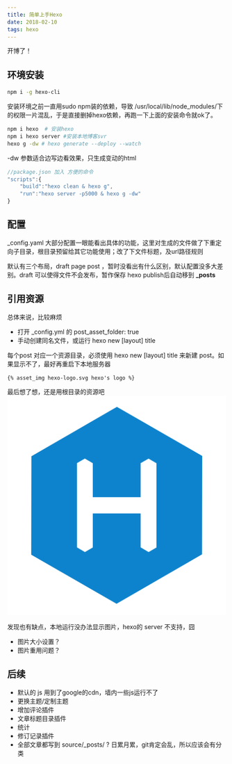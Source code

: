 ```yaml
---
title: 简单上手Hexo
date: 2018-02-10
tags: hexo
---
```


开博了！

## 环境安装 

``` bash
npm i -g hexo-cli 
```
安装环境之前一直用sudo npm装的依赖，导致 /usr/local/lib/node_modules/下的权限一片混乱，于是直接删掉hexo依赖，再跑一下上面的安装命令就ok了。

``` bash
npm i hexo  # 安装hexo
npm i hexo server #安装本地博客svr
hexo g -dw # hexo generate --deploy --watch
```
-dw 参数适合边写边看效果，只生成变动的html

``` js
//package.json 加入 方便的命令
"scripts":{
    "build":"hexo clean & hexo g",
    "run":"hexo server -p5000 & hexo g -dw"
}
```

## 配置
_config.yaml 大部分配置一眼能看出具体的功能，这里对生成的文件做了下重定向子目录，根目录预留给其它功能使用；改了下文件标题，及url路径规则

默认有三个布局，draft page post ，暂时没看出有什么区别，默认配置没多大差别。draft 可以使得文件不会发布，暂作保存 hexo publish后自动移到 **_posts**

## 引用资源
总体来说，比较麻烦
* 打开 _config.yml 的 post_asset_folder: true
* 手动创建同名文件，或运行 hexo new [layout] title

每个post 对应一个资源目录，必须使用 hexo new [layout] title 来新建 post。如果显示不了，最好再重启下本地服务器
```
{% asset_img hexo-logo.svg hexo's logo %}
```
最后想了想，还是用根目录的资源吧 ![global assets dir](/assets/imgs/hexo-logo.svg)

发现也有缺点，本地运行没办法显示图片，hexo的 server 不支持，囧

* 图片大小设置？
* 图片重用问题？

## 后续

* 默认的 js 用到了google的cdn，墙内一些js运行不了
* 更换主题/定制主题
* 增加评论插件
* 文章标题目录插件
* 统计
* 修订记录插件
* 全部文章都写到 source/_posts/ ? 日累月累，git肯定会乱，所以应该会有分类